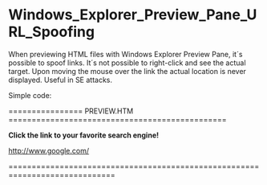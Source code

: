 # Windows_Explorer_Preview_Pane_URL_Spoofing
When previewing HTML files with Windows Explorer Preview Pane, it´s possible to spoof links. It´s not possible to right-click and see the actual target. Upon moving the mouse over the link the actual location is never displayed. Useful in SE attacks.

Simple code:

================ PREVIEW.HTM ===============================================
<!DOCTYPE html>
<html><body><p><b> Click the link to your favorite search engine!</b></p>
  <p>  <a href="http://www.bing.com/">http://www.google.com/</a></p>
  </body></html>
=============================================================================
